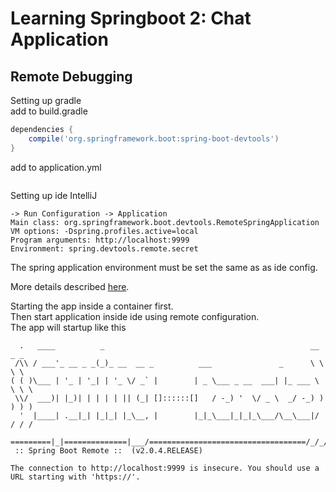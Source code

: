 # Learning Springboot 2: Chat Application  

## Remote Debugging  

Setting up gradle  
add to build.gradle  

```groovy
dependencies {
	compile('org.springframework.boot:spring-boot-devtools')
}
```

add to application.yml  

```

```

Setting up ide IntelliJ  

```
-> Run Configuration -> Application  
Main class: org.springframework.boot.devtools.RemoteSpringApplication
VM options: -Dspring.profiles.active=local
Program arguments: http://localhost:9999
Environment: spring.devtools.remote.secret
```
The spring application environment must be set the same as as ide config.

More details described [here](https://medium.com/@lhartikk/development-environment-in-spring-boot-with-docker-734ad6c50b34).  

Starting the app inside a container first.  
Then start application inside ide using remote configuration.  
The app will startup like this  
```
  .   ____          _                                              __ _ _
 /\\ / ___'_ __ _ _(_)_ __  __ _          ___               _      \ \ \ \
( ( )\___ | '_ | '_| | '_ \/ _` |        | _ \___ _ __  ___| |_ ___ \ \ \ \
 \\/  ___)| |_)| | | | | || (_| []::::::[]   / -_) '  \/ _ \  _/ -_) ) ) ) )
  '  |____| .__|_| |_|_| |_\__, |        |_|_\___|_|_|_\___/\__\___|/ / / /
 =========|_|==============|___/===================================/_/_/_/
 :: Spring Boot Remote ::  (v2.0.4.RELEASE)

The connection to http://localhost:9999 is insecure. You should use a URL starting with 'https://'.
```

